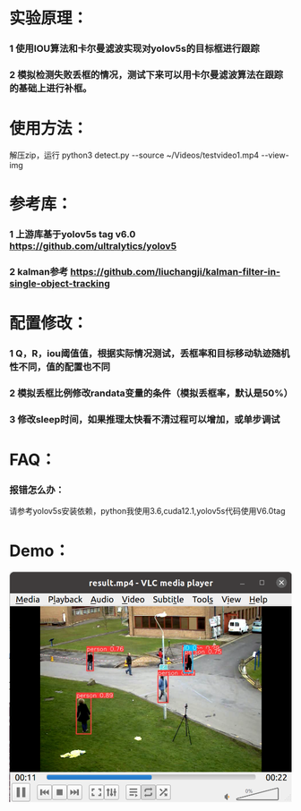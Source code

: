 # 实验原理：
### 1 使用IOU算法和卡尔曼滤波实现对yolov5s的目标框进行跟踪
### 2 模拟检测失败丢框的情况，测试下来可以用卡尔曼滤波算法在跟踪的基础上进行补框。

# 使用方法：
解压zip，运行  python3 detect.py --source ~/Videos/testvideo1.mp4 --view-img 

# 参考库：
### 1 上游库基于yolov5s tag v6.0  https://github.com/ultralytics/yolov5
### 2 kalman参考 https://github.com/liuchangji/kalman-filter-in-single-object-tracking 

# 配置修改：
### 1 Q，R，iou阈值值，根据实际情况测试，丢框率和目标移动轨迹随机性不同，值的配置也不同
### 2 模拟丢框比例修改randata变量的条件（模拟丢框率，默认是50%）
### 3 修改sleep时间，如果推理太快看不清过程可以增加，或单步调试

# FAQ：
### 报错怎么办：
请参考yolov5s安装依赖，python我使用3.6,cuda12.1,yolov5s代码使用V6.0tag

# Demo：
[![Alt text](./preview.png)](https://github.com/zenghuipeng1979outlookcom/yolov5_kalman/raw/main/result.mp4)